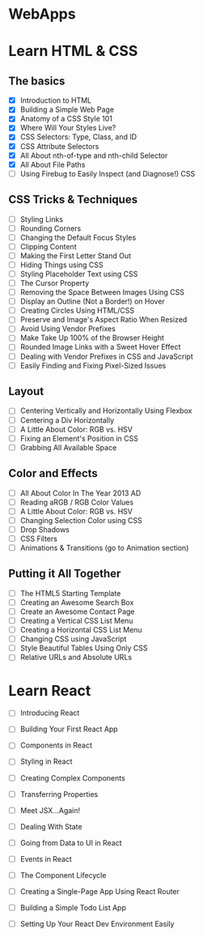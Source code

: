 # WebApps
# Learn HTML & CSS
## The basics
- [X] Introduction to HTML
- [X] Building a Simple Web Page
- [X] Anatomy of a CSS Style 101
- [X] Where Will Your Styles Live?
- [X] CSS Selectors: Type, Class, and ID
- [X] CSS Attribute Selectors
- [X] All About nth-of-type and nth-child Selector
- [X] All About File Paths
- [ ] Using Firebug to Easily Inspect (and Diagnose!) CSS

## CSS Tricks & Techniques

- [ ] Styling Links
- [ ] Rounding Corners
- [ ] Changing the Default Focus Styles
- [ ] Clipping Content
- [ ] Making the First Letter Stand Out
- [ ] Hiding Things using CSS
- [ ] Styling Placeholder Text using CSS
- [ ] The Cursor Property
- [ ] Removing the Space Between Images Using CSS
- [ ] Display an Outline (Not a Border!) on Hover
- [ ] Creating Circles Using HTML/CSS
- [ ] Preserve and Image's Aspect Ratio When Resized
- [ ] Avoid Using Vendor Prefixes
- [ ] Make <body> Take Up 100% of the Browser Height
- [ ] Rounded Image Links with a Sweet Hover Effect
- [ ] Dealing with Vendor Prefixes in CSS and JavaScript
- [ ] Easily Finding and Fixing Pixel-Sized Issues

## Layout
- [ ] Centering Vertically and Horizontally Using Flexbox
- [ ] Centering a Div Horizontally
- [ ] A Little About Color: RGB vs. HSV
- [ ] Fixing an Element's Position in CSS
- [ ] Grabbing All Available Space
 
## Color and Effects
- [ ] All About Color In The Year 2013 AD
- [ ] Reading aRGB / RGB Color Values
- [ ] A Little About Color: RGB vs. HSV
- [ ] Changing Selection Color using CSS
- [ ] Drop Shadows
- [ ] CSS Filters
- [ ] Animations & Transitions (go to Animation section)
 
## Putting it All Together
- [ ] The HTML5 Starting Template
- [ ] Creating an Awesome Search Box
- [ ] Create an Awesome Contact Page
- [ ] Creating a Vertical CSS List Menu
- [ ] Creating a Horizontal CSS List Menu
- [ ] Changing CSS using JavaScript
- [ ] Style Beautiful Tables Using Only CSS
- [ ] Relative URLs and Absolute URLs

# Learn React
- [ ] Introducing React
- [ ] Building Your First React App
- [ ] Components in React
- [ ] Styling in React
- [ ] Creating Complex Components
- [ ] Transferring Properties
- [ ] Meet JSX...Again!
- [ ] Dealing With State
- [ ] Going from Data to UI in React
- [ ] Events in React
- [ ] The Component Lifecycle
- [ ] Creating a Single-Page App Using React Router
- [ ] Building a Simple Todo List App
- [ ] Setting Up Your React Dev Environment Easily


